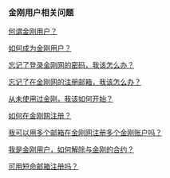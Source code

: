 ### 金刚用户相关问题

[何谓金刚用户？](https://a2zitpro.github.io/web/金刚用户)

[如何成为金刚用户？](https://a2zitpro.github.io/web/成为金刚用户)

[忘记了登录金刚网的密码，我该怎么办？](https://a2zitpro.github.io/web/忘记密码)

[忘记了在金刚网的注册邮箱，我该怎么办？]()

[从未使用过金刚，我该如何开始？]()

[如何在金刚网注册？](https://a2zitpro.github.io/web/在金刚网注册)

[我可以用多个邮箱在金刚网注册多个金刚账户吗？](https://a2zitpro.github.io/web/多邮箱注册)

[我是金刚用户，如何解除与金刚的合约？](https://a2zitpro.github.io/web/解除金刚用户合约)

[可用短命邮箱注册吗？](https://a2zitpro.github.io/web/短命邮箱注册)

[]()
[]()
[]()
[]()
